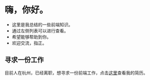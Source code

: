 # 嗨，你好。
- 这里是我总结的一些前端知识。
- 通过左侧列表可以进行查看。
- 希望能够帮助到你。
- 欢迎交流，指正。
## 寻求一份工作
目前人在杭州，已经离职，想寻求一份前端工作，点击[这里](https://oss.lafyun.com/df6421b9-fa33-407b-85c4-e61eef6087dd-data/%E7%8E%8B%E5%AD%90%E4%BF%8A-%E5%89%8D%E7%AB%AF-2%E5%B9%B4%E7%BB%8F%E9%AA%8C.pdf)查看我的简历。
